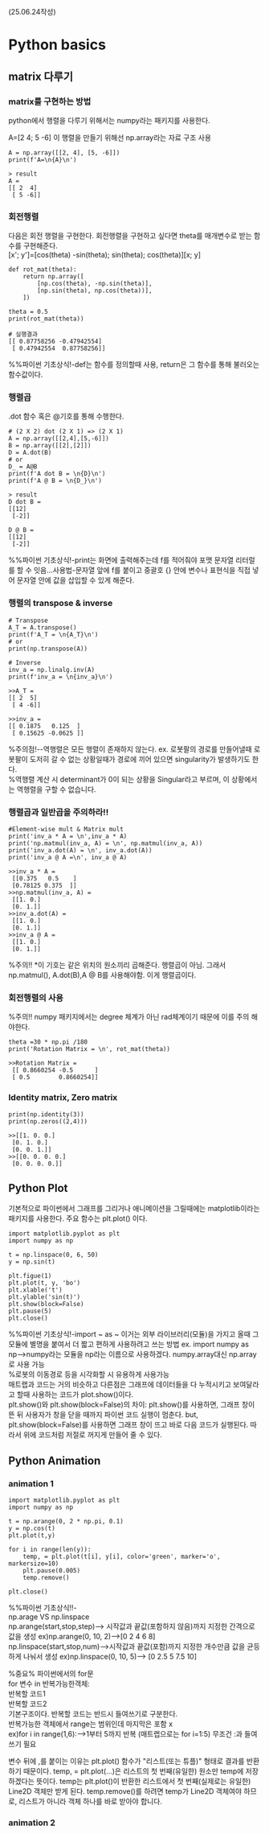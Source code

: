 (25.06.24작성)
# Python basics
## matrix 다루기
### matrix를 구현하는 방법
python에서 행렬을 다루기 위해서는 numpy라는 패키지를 사용한다.   

A=[2 4; 5 -6] 
이 행렬을 만들기 위해선 np.array라는 자료 구조 사용   

    A = np.array([[2, 4], [5, -6]])
    print(f'A=\n{A}\n')

    > result
    A = 
    [[ 2  4]
     [ 5 -6]]
### 회전행렬
다음은 회전 행렬을 구현한다. 회전행렬을 구현하고 싶다면 theta를 매개변수로 받는 함수를 구현해준다.   
[x'; y']=[cos(theta) -sin(theta); sin(theta); cos(theta)][x; y]   

    def rot_mat(theta):
        return np.array([
            [np.cos(theta), -np.sin(theta)],
            [np.sin(theta), np.cos(theta))],
        ])

    theta = 0.5
    print(rot_mat(theta))

    # 실행결과
    [[ 0.87758256 -0.47942554]
     [ 0.47942554  0.87758256]]
%%파이썬 기초상식!-def는 함수를 정의할때 사용, return은 그 함수를 통해 불러오는 함수값이다.   
### 행렬곱
.dot 함수 혹은 @기호를 통해 수행한다.   

    # (2 X 2) dot (2 X 1) => (2 X 1)
    A = np.array([[2,4],[5,-6]])
    B = np.array([[2],[2]])
    D = A.dot(B)
    # or
    D_ = A@B
    print(f'A dot B = \n{D}\n')
    print(f'A @ B = \n{D_}\n')

    > result
    D dot B = 
    [[12]
     [-2]]

    D @ B = 
    [[12]
     [-2]]
%%파이썬 기초상식!-print는 화면에 출력해주는데 f를 적어줘야 포맷 문자열 리터럴를 할 수 잇음...사용법-문자열 앞에 f를 붙이고 중괄호 {} 안에 변수나 표현식을 직접 넣어 문자열 안에 값을 삽입할 수 있게 해준다.    
### 행렬의 transpose & inverse

    # Transpose
    A_T = A.transpose()
    print(f'A_T = \n{A_T}\n')
    # or
    print(np.transpose(A))

    # Inverse
    inv_a = np.linalg.inv(A)
    print(f'inv_a = \n{inv_a}\n')

    >>A_T =
    [[ 2  5]
     [ 4 -6]]

    >>inv_a =
    [[ 0.1875   0.125  ]
     [ 0.15625 -0.0625 ]]
%주의점!--역행렬은 모든 행렬이 존재하지 않는다. ex. 로봇팔의 경로를 만들어낼때 로봇팔이 도저히 갈 수 없는 상황일때가 경로에 끼어 있으면 singularity가 발생하기도 한다.   
%역행렬 계산 시 determinant가 0이 되는 상황을 Singular라고 부르며, 이 상황에서는 역행렬을 구할 수 없습니다.   
### 행렬곱과 일반곱을 주의하라!!

    #Element-wise mult & Matrix mult
    print('inv_a * A = \n',inv_a * A)
    print('np.matmul(inv_a, A) = \n', np.matmul(inv_a, A))
    print('inv_a.dot(A) = \n', inv_a.dot(A))
    print('inv_a @ A =\n', inv_a @ A)

    >>inv_a * A =
     [[0.375   0.5    ]
     [0.78125 0.375  ]]
    >>np.matmul(inv_a, A) =
     [[1. 0.]
     [0. 1.]]
    >>inv_a.dot(A) =
     [[1. 0.]
     [0. 1.]]
    >>inv_a @ A =
     [[1. 0.]
     [0. 1.]]
%주의!! *이 기호는 같은 위치의 원소끼리 곱해준다. 행렬곱이 아님. 그래서 np.matmul(), A.dot(B),A @ B를 사용해야함. 이게 행렬곱이다.   
### 회전행렬의 사용
%주의!! numpy 패키지에서는 degree 체계가 아닌 rad체계이기 때문에 이를 주의 해야한다. 

    theta =30 * np.pi /180
    print('Rotation Matrix = \n', rot_mat(theta))

    >>Rotation Matrix =
     [[ 0.8660254 -0.5      ]
     [ 0.5        0.8660254]]
### Identity matrix, Zero matrix

    print(np.identity(3))
    print(np.zeros((2,4)))

    >>[[1. 0. 0.]
     [0. 1. 0.]
     [0. 0. 1.]]
    >>[[0. 0. 0. 0.]
     [0. 0. 0. 0.]]

## Python Plot
기본적으로 파이썬에서 그래프를 그리거나 애니메이션을 그릴때에는 matplotlib이라는 패키지를 사용한다. 주요 함수는 plt.plot() 이다.   

    import matplotlib.pyplot as plt
    import numpy as np

    t = np.linspace(0, 6, 50)
    y = np.sin(t)

    plt.figue(1)
    plt.plot(t, y, 'bo')
    plt.xlable('t')
    plt.ylable('sin(t)')
    plt.show(block=False)
    plt.pause(5)
    plt.close()
%%파이썬 기초상식!-import ~ as ~ 이거는 외부 라이브러리(모듈)을 가지고 올때 그 모듈에 별명을 붙여서 더 짧고 편하게 사용하려고 쓰는 방법 ex. import numpy as np-->numpy라는 모듈을 np라는 이름으로 사용하겠다. numpy.array대신 np.array로 사용 가능   
%로봇의 이동경로 등을 시각화할 시 유용하게 사용가능  
매트랩과 코드는 거의 비슷하고 다른점은 그래프에 데이터들을 다 누적시키고 보여달라고 할때 사용하는 코드가 plot.show()이다.   
plt.show()와 plt.show(block=False)의 차이: plt.show()를 사용하면, 그래프 창이 뜬 뒤 사용자가 창을 닫을 때까지 파이썬 코드 실행이 멈춘다. but, plt.show(block=False)를 사용하면 그래프 창이 뜨고 바로 다음 코드가 실행된다. 따라서 위에 코드처럼 저절로 꺼지게 만들어 줄 수 있다.   

## Python Animation
### animation 1

    import matplotlib.pyplot as plt
    import numpy as np

    t = np.arange(0, 2 * np.pi, 0.1)
    y = np.cos(t)
    plt.plot(t,y)

    for i in range(len(y)):
        temp, = plt.plot(t[i], y[i], color='green', marker='o', markersize=10)
        plt.pause(0.005)
        temp.remove()

    plt.close()
%%파이썬 기초상식!!-   
np.arage VS np.linspace   
np.arange(start,stop,step)--> 시작값과 끝값(포함하지 않음)까지 지정한 간격으로 값을 생성 ex)np.arange(0, 10, 2)-->[0 2 4 6 8]   
np.linspace(start,stop,num)-->시작값과 끝값(포함)까지 지정한 개수만큼 값을 균등하게 나눠서 생성 ex)np.linspace(0, 10, 5)--> [0 2.5 5 7.5 10]   

%중요% 파이썬에서의 for문   
for 변수 in 반복가능한객체:   
  반복할 코드1   
  반복할 코드2   
기본구조이다. 반복할 코드는 반드시 들여쓰기로 구분한다.   
반복가능한 객체에서 range는 범위인데 마지막은 포함 x   
ex)for i in range(1,6):-->1부터 5까지 반복 (매트랩으로는 for i=1:5) 무조건 :과 들여쓰기 필요   

변수 뒤에 ,를 붙이는 이유는 plt.plot() 함수가 "리스트(또는 튜플)" 형태로 결과를 반환하기 때문이다.   temp, = plt.plot(...)은 리스트의 첫 번째(유일한) 원소만 temp에 저장하겠다는 뜻이다. temp는 plt.plot()이 반환한 리스트에서 첫 번째(실제로는 유일한) Line2D 객체만 받게 된다.    temp.remove()를 하려면 temp가 Line2D 객체여야 하므로, 리스트가 아니라 객체 하나를 바로 받아야 합니다.
### animation 2
    
